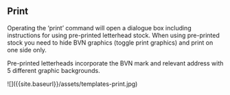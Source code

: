 ## Print

<div class="style-guide-block-text" markdown="1">
Operating the ‘print’ command will open a dialogue box including instructions for using pre-printed letterhead stock. When using pre-printed stock you need to hide BVN graphics (toggle print graphics) and print on one side only.

Pre-printed letterheads incorporate the BVN mark and relevant address with 5 different graphic backgrounds.
</div>

<div class="style-guide-block-image" markdown="1">
![]({{site.baseurl}}/assets/templates-print.jpg)
</div>